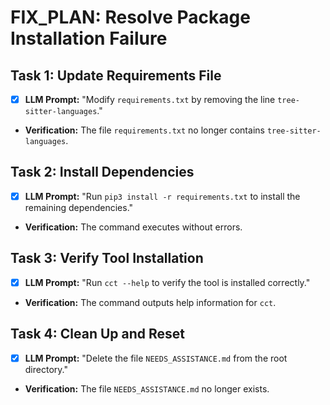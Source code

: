 # FIX_PLAN: Resolve Package Installation Failure

## Task 1: Update Requirements File
- [x] **LLM Prompt:** "Modify `requirements.txt` by removing the line `tree-sitter-languages`."
- **Verification:** The file `requirements.txt` no longer contains `tree-sitter-languages`.

## Task 2: Install Dependencies
- [x] **LLM Prompt:** "Run `pip3 install -r requirements.txt` to install the remaining dependencies."
- **Verification:** The command executes without errors.

## Task 3: Verify Tool Installation
- [x] **LLM Prompt:** "Run `cct --help` to verify the tool is installed correctly."
- **Verification:** The command outputs help information for `cct`.

## Task 4: Clean Up and Reset
- [x] **LLM Prompt:** "Delete the file `NEEDS_ASSISTANCE.md` from the root directory."
- **Verification:** The file `NEEDS_ASSISTANCE.md` no longer exists.